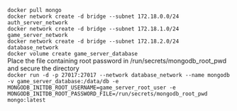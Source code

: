 ``docker pull mongo``  
``docker network create -d bridge --subnet 172.18.0.0/24 auth_server_network``  
``docker network create -d bridge --subnet 172.18.1.0/24 game_server_network``  
``docker network create -d bridge --subnet 172.18.2.0/24 database_network``  
``docker volume create game_server_database``  
Place the file containing root password in /run/secrets/mongodb_root_pwd and secure the directory  
``docker run -d -p 27017:27017 --network database_network --name mongodb -v game_server_database:/data/db -e MONGODB_INITDB_ROOT_USERNAME=game_server_root_user -e MONGODB_INITDB_ROOT_PASSWORD_FILE=/run/secrets/mongodb_root_pwd mongo:latest``  
